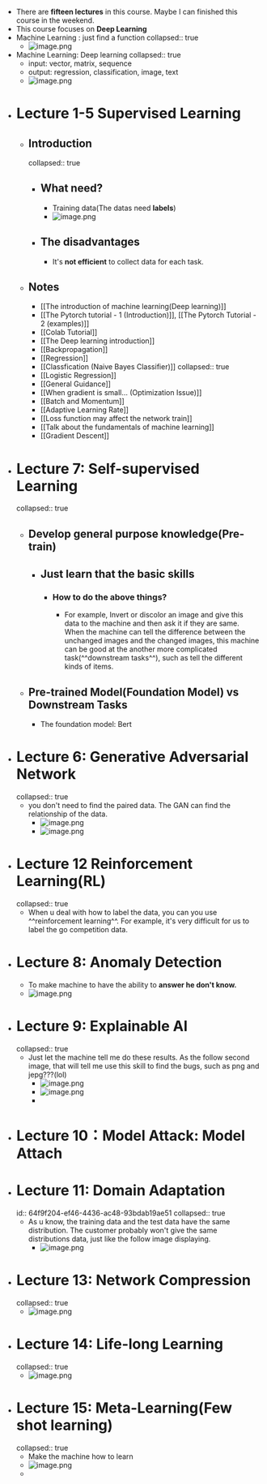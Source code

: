 - There are **fifteen lectures** in this course. Maybe I can finished this course in the weekend.
- This course focuses on **Deep Learning**
- Machine Learning : just find a function
  collapsed:: true
	- ![image.png](../assets/image_1694102662611_0.png)
- Machine Learning: Deep learning
  collapsed:: true
	- input: vector, matrix, sequence
	- output: regression, classification, image, text
	- ![image.png](../assets/image_1694102734812_0.png)
- # Lecture 1-5 Supervised Learning
	- ## Introduction
	  collapsed:: true
		- ## What need?
			- Training data(The datas need **labels**)
			- ![image.png](../assets/image_1694102854815_0.png)
		- ## The disadvantages
			- It's **not efficient** to collect data for each task.
	- ## Notes
		- [[The introduction of machine learning(Deep learning)]]
		- [[The Pytorch tutorial - 1 (Introduction)]], [[The Pytorch Tutorial - 2 (examples)]]
		- [[Colab Tutorial]]
		- [[The Deep learning introduction]]
		- [[Backpropagation]]
		- [[Regression]]
		- [[Classfication (Naive Bayes Classifier)]]
		  collapsed:: true
		- [[Logistic Regression]]
		- [[General Guidance]]
		- [[When gradient is small... (Optimization Issue)]]
		- [[Batch and Momentum]]
		- [[Adaptive Learning Rate]]
		- [[Loss function may affect the network train]]
		- [[Talk about the fundamentals of machine learning]]
		- [[Gradient Descent]]
- # Lecture 7: Self-supervised Learning
  collapsed:: true
	- ## Develop general purpose knowledge(**Pre-train**)
		- ## Just learn that the basic skills
			- ### How to do the above things?
				- For example, Invert or discolor an image and give this data to the machine and then ask it if they are same. When the machine can tell the difference between the unchanged images and the changed images, this machine can be good at the another more complicated task(^^downstream tasks^^), such as tell the different kinds of items.
	- ## Pre-trained Model(Foundation Model) vs Downstream Tasks
		- The foundation model: Bert
- # Lecture 6: Generative Adversarial Network
  collapsed:: true
	- you don't need to find the paired data. The GAN can find the relationship of the data.
		- ![image.png](../assets/image_1694102958189_0.png)
		- ![image.png](../assets/image_1694101472436_0.png)
- # Lecture 12 Reinforcement Learning(RL)
  collapsed:: true
	- When u deal with how to label the data, you can you use ^^reinforcement learning^^. For example, it's very difficult for us to label the go competition data.
- # Lecture 8: Anomaly Detection
	- To make machine to have the ability to **answer he don't know.**
	- ![image.png](../assets/image_1694101672974_0.png)
- # Lecture 9: Explainable AI
  collapsed:: true
	- Just let the machine tell me do these results. As the follow second image, that will tell me use this skill to find the bugs, such as png and jepg???(lol)
		- ![image.png](../assets/image_1694101746099_0.png)
		- ![image.png](../assets/image_1694101915012_0.png)
		-
- # Lecture 10：Model Attack: Model Attach
- # Lecture 11: Domain Adaptation
  id:: 64f9f204-ef46-4436-ac48-93bdab19ae51
  collapsed:: true
	- As u know, the training data and the test data have the same distribution. The customer probably won't give the same distributions data, just like the follow image displaying.
		- ![image.png](../assets/image_1694102224671_0.png)
- # Lecture 13: Network Compression
  collapsed:: true
	- ![image.png](../assets/image_1694102263370_0.png)
- # Lecture 14: Life-long Learning
  collapsed:: true
	- ![image.png](../assets/image_1694102319013_0.png)
- # Lecture 15: Meta-Learning(Few shot learning)
  collapsed:: true
	- Make the machine how to learn
	- ![image.png](../assets/image_1694102393965_0.png)
	-